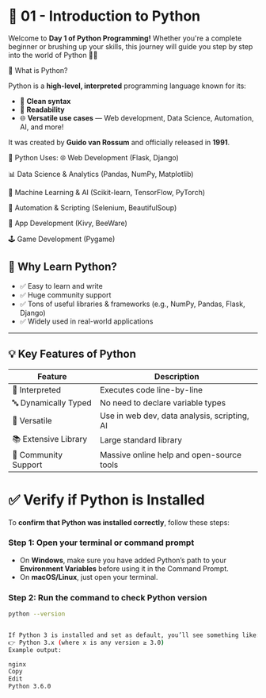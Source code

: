 # 🐍 01 - Introduction to Python

Welcome to **Day 1 of Python Programming!** Whether you're a complete beginner or brushing up your skills, this journey will guide you step by step into the world of Python 🧠✨

 📘 What is Python?

Python is a **high-level, interpreted** programming language known for its:

- 🧼 **Clean syntax**
- 🚀 **Readability**
- 🌐 **Versatile use cases** — Web development, Data Science, Automation, AI, and more!

It was created by **Guido van Rossum** and officially released in **1991**.

🧮 Python Uses:
 🌐 Web Development (Flask, Django)

📊 Data Science & Analytics (Pandas, NumPy, Matplotlib)

🤖 Machine Learning & AI (Scikit-learn, TensorFlow, PyTorch)

🧪 Automation & Scripting (Selenium, BeautifulSoup)

📱 App Development (Kivy, BeeWare)

🕹️ Game Development (Pygame)



## 🧠 Why Learn Python?

- ✅ Easy to learn and write
- ✅ Huge community support
- ✅ Tons of useful libraries & frameworks (e.g., NumPy, Pandas, Flask, Django)
- ✅ Widely used in real-world applications

---

## 💡 Key Features of Python

| Feature              | Description                                  |
|----------------------|----------------------------------------------|
| 📜 Interpreted        | Executes code line-by-line                   |
| 🔤 Dynamically Typed | No need to declare variable types            |
| 🔁 Versatile         | Use in web dev, data analysis, scripting, AI |
| 📚 Extensive Library | Large standard library                       |
| 💬 Community Support | Massive online help and open-source tools   |

 # ✅ Verify if Python is Installed

To **confirm that Python was installed correctly**, follow these steps:



### Step 1: Open your terminal or command prompt
- On **Windows**, make sure you have added Python’s path to your **Environment Variables** before using it in the Command Prompt.  
- On **macOS/Linux**, just open your terminal.



### Step 2: Run the command to check Python version

```bash
python --version


If Python 3 is installed and set as default, you’ll see something like:
👉 Python 3.x (where x is any version ≥ 3.0)
Example output:

nginx
Copy
Edit
Python 3.6.0





 
